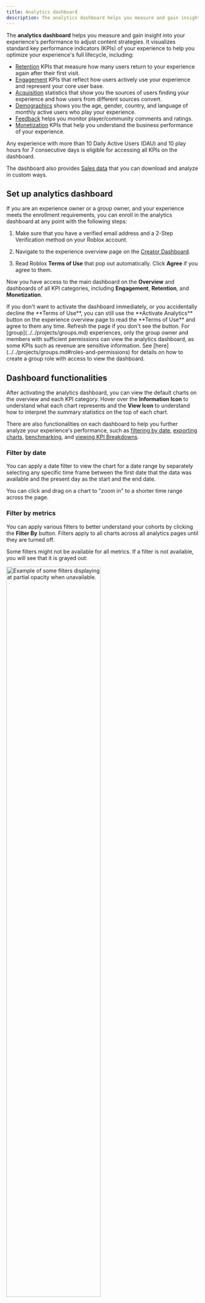 ```yaml
---
title: Analytics dashboard
description: The analytics dashboard helps you measure and gain insight into your experience's performance.
---
```


The **analytics dashboard** helps you measure and gain insight into your experience's performance to adjust content strategies. It visualizes standard key performance indicators (KPIs) of your experience to help you optimize your experience's full lifecycle, including:

- [Retention](../../production/analytics/retention.md) KPIs that measure how many users return to your experience again after their first visit.
- [Engagement](../../production/analytics/engagement.md) KPIs that reflect how users actively use your experience and represent your core user base.
- [Acquisition](../../production/analytics/acquisition.md) statistics that show you the sources of users finding your experience and how users from different sources convert.
- [Demographics](../../production/analytics/demographics.md) shows you the age, gender, country, and language of monthly active users who play your experience.
- [Feedback](../../production/analytics/feedback.md) helps you monitor player/community comments and ratings.
- [Monetization](../../production/analytics/monetization.md) KPIs that help you understand the business performance of your experience.

Any experience with more than 10 Daily Active Users (DAU) and 10 play hours for 7 consecutive days is eligible for accessing all KPIs on the dashboard.

The dashboard also provides [Sales data](#sales-data) that you can download and analyze in custom ways.

## Set up analytics dashboard

If you are an experience owner or a group owner, and your experience meets the enrollment requirements, you can enroll in the analytics dashboard at any point with the following steps:

1. Make sure that you have a verified email address and a 2-Step Verification method on your Roblox account.

2. Navigate to the experience overview page on the [Creator Dashboard](https://create.roblox.com/dashboard/creations).

3. Read Roblox **Terms of Use** that pop out automatically. Click **Agree** if you agree to them.

Now you have access to the main dashboard on the **Overview** and dashboards of all KPI categories, including **Engagement**, **Retention**, and **Monetization**.

<Alert severity="info">
If you don't want to activate the dashboard immediately, or you accidentally decline the **Terms of Use**, you can still use the **Activate Analytics** button on the experience overview page to read the **Terms of Use** and agree to them any time. Refresh the page if you don't see the button.
</Alert>

<Alert severity="warning">
For [group](../../projects/groups.md) experiences, only the group owner and members with sufficient permissions can view the analytics dashboard, as some KPIs such as revenue are sensitive information. See [here](../../projects/groups.md#roles-and-permissions) for details on how to create a group role with access to view the dashboard.
</Alert>

## Dashboard functionalities

After activating the analytics dashboard, you can view the default charts on the overview and each KPI category. Hover over the **Information Icon** to understand what each chart represents and the **View Icon** to understand how to interpret the summary statistics on the top of each chart.

There are also functionalities on each dashboard to help you further analyze your experience's performance, such as [filtering by date](#filter-by-date), [exporting charts](#export-a-chart), [benchmarking](#benchmarking), and [viewing KPI Breakdowns](#view-kpi-breakdowns).

### Filter by date

You can apply a date filter to view the chart for a date range by separately selecting any specific time frame between the first date that the data was available and the present day as the start and the end date.

You can click and drag on a chart to "zoom in" to a shorter time range across the page.

### Filter by metrics

You can apply various filters to better understand your cohorts by clicking the **Filter By** button. Filters apply to all charts across all analytics pages until they are turned off.

Some filters might not be available for all metrics. If a filter is not available, you will see that it is grayed out:

   <img src="../../assets/analytics/analytics-dashboard/Metrics-Unavailable.png" alt="Example of some filters displaying at partial opacity when unavailable." width="70%" />

You can filter by the following metrics:

<table><thead>
  <tr>
    <th>**Filter type**</th>
    <th>**Subcategories**</th>
    <th>**Usage**</th>
  </tr></thead>
<tbody>
  <tr>
    <td>Age group</td>
    <td>&lt;9, 9-12, 13-17, 18+</td>
    <td>Analyze latest trends across different age groups.</td>
  </tr>
  <tr>
    <td>Platform</td>
    <td>Computer, Phone, Tablet, VR and Console. Users might be double counted if they use more than one device.</td>
    <td>Analyze latest trends across different platforms.</td>
  </tr>
  <tr>
    <td>OS (Operating System)</td>
    <td>Android, iOS, Xbox One, OSX, PlayStation and Windows.</td>
    <td>Analyze latest trends across different OS types. Users might be double counted if they use more than one device.</td>
  </tr>
  <tr>
    <td>Country </td>
    <td>All countries</td>
    <td>Analyze latest trends across different countries</td>
  </tr>
  <tr>
    <td>Language </td>
    <td>All languages</td>
    <td>Analyze which languages are popular across your users to help prioritize localization efforts. You can also see the impacts of adding translation for different languages.</td>
  </tr>
  <tr>
    <td>New vs. returning</td>
    <td>New, returning</td>
    <td>Analyze how new and returning users are engaging with your experiences. </td>
  </tr>
  <tr>
    <td>Gender</td>
    <td>Female, male, unknown</td>
    <td>Analyze how female, male, and unknown gender demographics are engaging with your experiences. </td>
  </tr>
  <tr>
    <td>Memory group (only applicable to some performance metrics)</td>
    <td>&lt;2GB, 2GB-4GB, 4GB-8GB, 8GB+</td>
    <td>Analyze how your experience is performing across different devices. You can identify under-performing devices and focus on improving performance.</td>
  </tr>
  <tr>
    <td>Acquisition source (only applicable to acquisition metrics)</td>
    <td>Home recommendations, home other, search, friends, teleport, sponsored ads</td>
    <td>Analyze how users from different acquisition sources engage with your experience.</td>
  </tr>
</tbody></table>

### Explore mode

Use the **Explore** button on the top-right corner of the chart to switch to a single chart view. In this view, you can apply different filters and breakdowns to explore under-performing segments and areas of opportunity. If you are using [custom fields](./custom-fields.md), you can filter by additional unique dimensions unique to your experience.

<figure>
   <img src="../../assets/analytics/analytics-dashboard/Explore-Mode.png" alt="Analytics chart with top-right corner annotated to indicate explore mode button" />
<figcaption><center>To access Explore mode, click the Explore icon on the top right of the chart.</center></figcaption>
</figure>

<br />

<figure>
   <img src="../../assets/analytics/analytics-dashboard/Explore-Mode-Preview.png" alt="Analytics chart with additional dropdowns and filters." />
<figcaption><center>Explore mode provides additional filters and breakdowns to further analyze and compare data points.</center></figcaption>
</figure>

### Export a chart

To export a chart to use with other data analytics tools, click the **Export Button** and save the metrics in a `.csv` file. The file includes timestamps and values of each datapoint per KPI.

<Alert severity="info">
You can't export the chart data for the given KPI chart if you don't have any data for your experience. This is due to either you enroll in the dashboard for less than 48 hours or you don't have any users for the given timeframe.
</Alert>

### Benchmarking

Benchmarking is the process of measuring your experience's KPIs and comparing them to other experiences on Roblox. With benchmarks displayed on your dashboard, you can monitor the performance of your experience's analytics KPIs among experiences on Roblox to adjust your content strategy and set appropriate goals for improvement.

For KPIs relevant to specific aspects of your user behavior, the analytics dashboard provides **benchmarks for experiences with similar players**. Depending on the availability, you might see:

- **Experiences with similar players** if the model finds enough experiences enjoyed by players that are similar to yours, such as those on the recommended experiences section on your Experience Details Page.
- **Genre** benchmarks if the model cannot find enough similar experiences but your game has an internal genre.
- **All experiences** benchmarks if your game hasn't been labeled with a genre yet.

Your experience may transition from one benchmark set to another as we gather more data to help you compare your experience with the most relevant experiences with at least 100 daily active users. Benchmarks for similar experiences update daily to reflect the most relevant experiences for your user base.

When your benchmark sets update, such as **Genre** updating to **Experiences with similar players**, the dashboard adds annotations in the charts to identify when your experience transitions from one benchmark set to another.

<img src="../../assets/analytics/analytics-dashboard/benchmark-transition.png" width= "100%" alt="An example graph showing icon indicating transition from Genre benchmarks to Similar Experiences benchmarks." />

Available KPIs for similar experience benchmarks include:

- **Retention** - All KPIs
- **Engagement**- Average Session Time
- **Monetization** - Average Revenue per Paying Users (ARPPU), Average Revenue per DAU (ARPDAU), Conversion Rate (CVR)
- **Acquisition** - Qualified Play Through Rate

Each of these KPIs shows its similar experience benchmark in the 50th - 90th percentile range. For example, if you see your Day 1 Retention benchmark's 50th - 90th percentile is 12.11% - 18.73%, it means that:

- 50% of experiences with similar players have a Day 1 Retention of 12.11% or lower.
- 10% of experiences with similar players have a Day 1 Retention of 18.73% or higher.

<img src="../../assets/analytics/analytics-dashboard/benchmark-similar-exp.png" width= "100%" alt="An example shows the D7 retention chart with similar experience benchmarking." />

For KPIs on your experience's overall success, the analytics dashboard uses the top 1000 experiences with the highest total playtime on rolling 30 days as the benchmarking pool, excluding experiences that are less than 30 days old. Each of these KPIs has **Top 200**, **Top 500**, and **Top 1000** as benchmarking tiers. The dashboard displays the appropriate tier for your experience based on your experience's engagement metrics and updates them on a daily basis.

### View KPI breakdowns

You can apply a breakdown to analyze each chart in a more specific category by clicking the **Breakdown by** and toggling between the breakdown types, including **Age Group**, **Platform**, **OS**, **Country**, and **Language**. The following table explains the subcategories and usage of each breakdown type. You might also see an "Unknown" subcategory refers to users without relevant data.

<table>
<thead>
  <tr>
    <th>Breakdown type</th>
    <th>Subcategories</th>
    <th>Usage</th>
  </tr>
</thead>
<tbody>
  <tr>
    <td>Age group</td>
    <td>13 and Under, 13 through Under 18, 18 and Over. </td>
    <td>Understand latest trends across different age groups.</td>
  </tr>
  <tr>
    <td>Platform</td>
    <td>Computer, Phone, Tablet, and Console. Users might be double counted if they use more than one device.</td>
    <td>Understand latest trends across different platforms.</td>
  </tr>
  <tr>
    <td>OS (Operating System)</td>
    <td>Android, iOS, Xbox one, OSX, and Windows. Users might be double counted if they use more than one device.</td>
    <td>Understand latest trends across different OS types.</td>
  </tr>
    <tr>
    <td>Country (top 5)</td>
    <td>The top 5 countries where your experience has the most Daily Active Users, an "Other" category as the aggregate of all other countries where you have users, and the total number of Daily Active Users.</td>
    <td>Understand latest trends across the top 5 countries where your experience is most popular.</td>
  </tr>
  <tr>
    <td>Language (top 5)</td>
    <td>The top 5 languages where your experience has the most Daily Active Users, an "Other" category as the aggregate of all other languages where you have users based on their playtime instead of the languages you offer, and the total number of Daily Active Users.</td>
    <td>Understand which languages are most popular across your users to help prioritize localization efforts. You can also see the impacts of adding translation for different languages.</td>
  </tr>
</tbody>
</table>

When viewing a breakdown on a chart, you can click on the value in the legend to toggle the line on and off, or double click on one value in the chart's legend to view only that line.

## Sales data

Sales data download is one of the Roblox analytics offerings that can help you view and analyze your asset and developer product sales in your desired way.

### Access sales data

Roblox automatically generates a `.csv` (comma-separated values) file for your sales data and updates it every 48 hours. You can download and customize it to fit your analytics tactics. To access the file:

1. In your [Account Info Settings](https://www.roblox.com/my/account#!/info), add and verify your email address for receiving the data download link.
2. In your [Security Settings](https://www.roblox.com/my/account#!/security), set up an **Authenticator App** as the 2-Step Verification method for your account.
3. Navigate to your or your group's transactions page.

   1. For your personal sales data, navigate to the [My Transactions](https://www.roblox.com/transactions) page.
   2. For your group's sales data:
      1. Navigate to the [Groups](https://www.roblox.com/groups) page and select the target group.
      2. Click the **&ctdot;** button on the group banner and select **Configure Group**.
      3. In the navigation menu, hover over **Revenue** to show the dropdown and then select **Sales**.

4. From the **Type of Transaction** dropdown, select **Sales of Goods**. Then click the **Download Data** button.

   <img src="../../assets/analytics/sales-of-good.png" width="80%" />

5. On the prompted calendar, select a calendar month of sales data to download. You can choose any month from the current date to up to two years ago. If you choose the current month, the file will include all available data of the partial month.

   <img src="../../assets/analytics/sales-data-calendar.png" width= "45%" />

6. In your inbox of your verified email address, you receive an email with a link to download a `.zip` file that contains your sales data in `.csv` format. The link will expire after 48 hours.

7. You can use the `.csv` sales data sheet to analyze the data in your desired way to meet your specific business needs. For example, you can filter to display only sale records with pending Robux to release to you, so you can calculate the timeline and amount of your sales payout to make decisions on when to [exchange earned Robux for real-world currency (DevEx)](../../production/earn-on-roblox.md#the-developer-exchange-program) or pay your collaborators.

### Sales data attributes

On the `.csv` sales data sheet, each sold item has the following attributes and metrics:

| Attribute          | Description                                                                                                                                                                                                             | Example                               |
| ------------------ | ----------------------------------------------------------------------------------------------------------------------------------------------------------------------------------------------------------------------- | ------------------------------------- |
| Buyer User ID      | User ID of the user who purchased the item.                                                                                                                                                                             | `123456789`                           |
| Sale Date and Time | Date and time of the transaction in UTC.                                                                                                                                                                                | `2022-07-15T19:04:30.397Z`            |
| Sale Location      | The location in which the user bought the item, such as an experience and the Marketplace.                                                                                                                              | `WebSite`, `Marketplace`, `Game`      |
| Universe ID        | The unique identifier of the experience that the purchased item belongs to. Only applicable for items that belong to an experience, like a game pass.                                                                   | `987654321`                           |
| Universe           | The name of the experience that the purchased item belongs to. Only applicable for items that belong to an experience, like a game pass.                                                                                | `My Awesome Experience`               |
| Asset ID           | The unique identifier of the item.                                                                                                                                                                                      | `234565432`                           |
| Asset Name         | The name of the item.                                                                                                                                                                                                   | `My Avatar Shirt`, `My Server`        |
| Asset Type         | The type of the item, which can be a [Roblox asset type](../../projects/assets/index.md#asset-types) or a [developer product](../../production/monetization/developer-products.md) type.                                | `Game Pass`, `Private Server`, `Mesh` |
| Hold Status        | The status of whether Robux from this sale have been released to you or are still in a hold.                                                                                                                            | `Released`, `Held`, `Cancelled`       |
| Revenue            | The amount of Robux you receive for the purchase, which is the item listing price excluding any [Marketplace fees](../../marketplace/marketplace-fees-and-commissions.md), Affiliate Fees, and Recurring Group Payouts. | `50`                                  |
| Price              | The item listing price, which is the amount of Robux that the buyer paid for the purchase.                                                                                                                              | `10`                                  |
